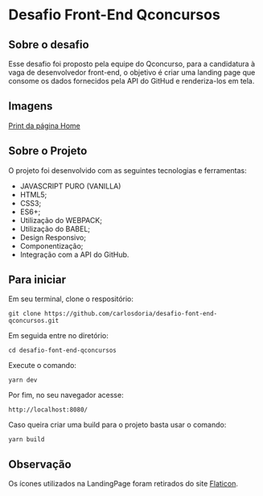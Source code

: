 # Desafio Front-End Qconcursos

## Sobre o desafio
Esse desafio foi proposto pela equipe do Qconcurso, para a candidatura à vaga de desenvolvedor front-end, o objetivo é criar uma landing page que consome os dados fornecidos pela API do GitHud e renderiza-los em tela.

## Imagens

[Print da página Home](https://github.com/carlosdoria/desafio-font-end-qconcursos/blob/main/public/img/Home-page-web.jpg)

## Sobre o Projeto
O projeto foi desenvolvido com as seguintes tecnologias e ferramentas:

 - JAVASCRIPT PURO (VANILLA)
 - HTML5;
 - CSS3;
 - ES6+;
 - Utilização do WEBPACK;
 - Utilização do BABEL;
 - Design Responsivo;
 - Componentização;
 - Integração com a API do GitHub.

## Para iniciar
Em seu terminal, clone o respositório:
```
git clone https://github.com/carlosdoria/desafio-font-end-qconcursos.git
```
Em seguida entre no diretório:
```
cd desafio-font-end-qconcursos
```
Execute o comando:
```
yarn dev
```
Por fim, no seu navegador acesse:
```
http://localhost:8080/
```

Caso queira criar uma build para o projeto basta usar o comando:
```
yarn build
```

## Observação
Os ícones utilizados na LandingPage foram retirados do site [Flaticon](https://www.flaticon.com/authors/pixel-perfect).

